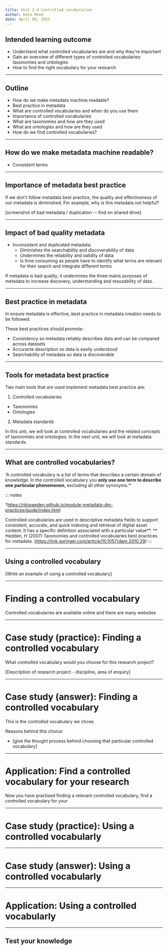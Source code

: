 ```yaml
---
title: Unit 2.4 Controlled vocabularies
author: Kate Reed
date: April 09, 2025
---
```


## Intended learning outcome

- Understand what controlled vocabularies are and why they're important
- Gain an overview of different types of controlled vocabularies: taxonomies and ontologies
- How to find the right vocabulary for your research
  
---

## Outline

- How do we make metadata machine readable?
- Best practice in metadata
- What are controlled vocabularies and when do you use them
- Importance of controlled vocabularies
- What are taxonomies and how are they used
- What are ontologies and how are they used
- How do we find controlled vocabularies?

---

## How do we make metadata machine readable?

- Consistent terms

 ---

## Importance of metadata best practice

If we don't follow metadata best practice, the quality and effectiveness of our metadata is diminished.
For example, why is this metadata not helpful?

[screenshot of bad metadata / duplication -- find on shared drive]


---

## Impact of bad quality metadata

- Inconsistent and duplicated metadata:
  - Diminishes the searchability and discoverability of data
  - Undermines the reliability and validity of data
  - Is time consuming as people have to identify what terms are relevant for their search and integrate different terms

If metadata is bad quality, it undermines the three mains purposes of metadata to increase discovery, understanding and resusability of data.

---
## Best practice in metadata 

In ensure metadata is effective, best practice in metadata creation needs to be followed.

These best practices should promote:
- Consistency so metadata reliably describes data and can be compared across datasets
- Accuracte description so data is easily understood
- Searchability of metadata so data is discoverable

---
## Tools for metadata best practice

Two main tools that are used implement metadata best practice are:
1. Controlled vocabularies
  - Taxonomies
  - Ontologies
2. Metadata standards

In this unit, we will look at controlled vocabularies and the related concepts of taxonomies and ontologies.
In the next unit, we will look at metadata standards.

---

## What are controlled vocabularies?

'A controlled vocabulary is a list of terms that describes a certain domain of knowledge. In the controlled vocabulary you **only use one term to describe one particular phenomenon**, excluding all other synonyms.'*

::: notes

*https://nbisweden.github.io/module-metadata-dm-practices/guide/index.html

Controlled vocabularies are used in descriptive metadata fields to support consistent, accurate, and quick indexing and retrieval of digital asset content. It has a specific definition associated with a particular value**.
** Hedden, H (2007) Taxonomies and controlled vocabularies best practices for metadata. (https://link.springer.com/article/10.1057/dam.2010.29)
:::

---

## Using a controlled vocabulary 

[Write an example of using a controlled vocabulary]

---

# Finding a controlled vocabulary

Controlled vocabularies are available online and there are many websites 

---

# Case study (practice): Finding a controlled vocabulary

What controlled vocabulary would you choose for this research project?

[Description of research project - discipline, area of enquiry]

---

# Case study (answer): Finding a controlled vocabulary

This is the controlled vocabulary we chose.

Reasons behind this choice:
- [give the thought process behind choosing that particular controlled vocabulary]

---

# Application: Find a controlled vocabulary for your research

Now you have practised finding a relevant controlled vocabulary, find a controlled vocabulary for your 

---

# Case study (practice): Using a controlled vocabularly 

---
# Case study (answer): Using a controlled vocabularly 

---

# Application: Using a controlled vocabularly 


---

## Test your knowledge 




